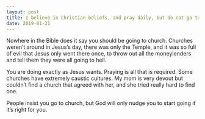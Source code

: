 ```yaml
---
layout: post
title: I believe in Christian beliefs, and pray daily, but do not go to church very often due to school and my job, yet God is so good to me. Why?
date: 2019-01-21
---
```


<p>Nowhere in the Bible does it say you should be going to church. Churches weren’t around in Jesus’s day, there was only the Temple, and it was so full of evil that Jesus only went there once, to throw out all the moneylenders and tell them they were all going to hell.</p><p>You are doing exactly as Jesus wants. Praying is all that is required. Some churches have extremely caustic cultures. My mom is very devout but couldn’t find a church that agreed with her, and she tried really hard to find one.</p><p>People insist you go to church, but God will only nudge you to start going if it’s right for you.</p>
